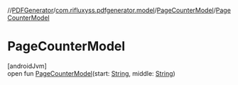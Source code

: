 //[PDFGenerator](../../../index.md)/[com.rifluxyss.pdfgenerator.model](../index.md)/[PageCounterModel](index.md)/[PageCounterModel](-page-counter-model.md)

# PageCounterModel

[androidJvm]\
open fun [PageCounterModel](-page-counter-model.md)(start: [String](https://developer.android.com/reference/kotlin/java/lang/String.html), middle: [String](https://developer.android.com/reference/kotlin/java/lang/String.html))
